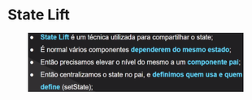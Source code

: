 # State Lift

<figure><img src=".gitbook/assets/image (4).png" alt=""><figcaption></figcaption></figure>


